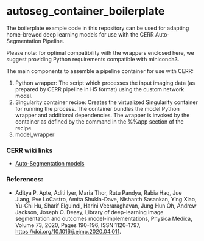 # autoseg_container_boilerplate

The boilerplate example code in this repository can be used for adapting home-brewed deep learning models for use with the CERR Auto-Segmentation Pipeline.

Please note: for optimal compatibility with the wrappers enclosed here, we suggest providing Python requirements compatible with miniconda3.

The main components to assemble a pipeline container for use with CERR:
  1. Python wrapper: The script which processes the input imaging data (as prepared by CERR pipeline in H5 format) using the custom network model. 
  2. Singularity container recipe: Creates the virtualized Singularity container for running the process. The container bundles the model Python wrapper and additional dependencies. The wrapper is invoked by the container as defined by the command in the %%app section of the recipe.
  3. model_wrapper
  
### CERR wiki links
* [Auto-Segmentation models](https://github.com/cerr/CERR/wiki/Auto-Segmentation-models)
  
### References: 
* Aditya P. Apte, Aditi Iyer, Maria Thor, Rutu Pandya, Rabia Haq, Jue Jiang, Eve LoCastro, Amita Shukla-Dave, Nishanth Sasankan, Ying Xiao, Yu-Chi Hu, Sharif Elguindi, Harini Veeraraghavan, Jung Hun Oh, Andrew Jackson, Joseph O. Deasy, Library of deep-learning image segmentation and outcomes model-implementations, Physica Medica, Volume 73, 2020, Pages 190-196, ISSN 1120-1797, https://doi.org/10.1016/j.ejmp.2020.04.011.
